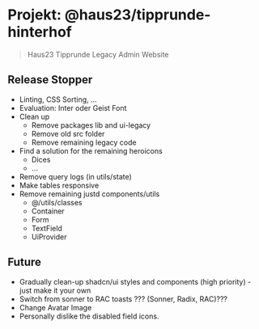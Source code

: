 # Projekt: @haus23/tipprunde-hinterhof

> Haus23 Tipprunde Legacy Admin Website

## Release Stopper

- Linting, CSS Sorting, ...
- Evaluation: Inter oder Geist Font
- Clean up
  - Remove packages lib and ui-legacy
  - Remove old src folder
  - Remove remaining legacy code
- Find a solution for the remaining heroicons
  - Dices
  - ...
- Remove query logs (in utils/state)
- Make tables responsive
- Remove remaining justd components/utils
  - @/utils/classes
  - Container
  - Form
  - TextField
  - UiProvider

## Future

- Gradually clean-up shadcn/ui styles and components (high priority) - just make it your own
- Switch from sonner to RAC toasts ??? (Sonner, Radix, RAC)???
- Change Avatar Image
- Personally dislike the disabled field icons.
